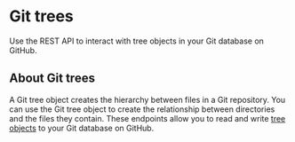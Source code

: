 # Git trees

Use the REST API to interact with tree objects in your Git database on GitHub.

## About Git trees

A Git tree object creates the hierarchy between files in a Git repository. You can use the Git tree object to create the relationship between directories and the files they contain. These endpoints allow you to read and write [tree objects](https://git-scm.com/book/en/v2/Git-Internals-Git-Objects#_tree_objects) to your Git database on GitHub.
